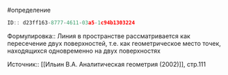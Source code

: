 #определение

```javascript
ID:: d23ff163-8777-4611-03a5-1c94b1303224
```

Формулировка:: Линия в пространстве рассматривается как пересечение двух поверхностей, т.е. как геометрическое место точек, находящихся одновременно на двух поверхностях

Источник:: [[Ильин В.А. Аналитическая геометрия (2002)]], стр.111
